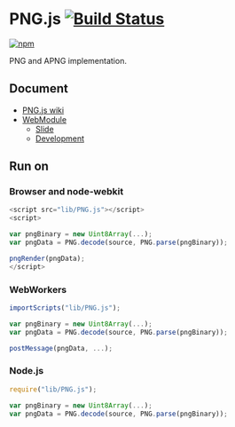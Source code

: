 # PNG.js [![Build Status](https://travis-ci.org/uupaa/PNG.js.png)](http://travis-ci.org/uupaa/PNG.js)

[![npm](https://nodei.co/npm/uupaa.png.js.png?downloads=true&stars=true)](https://nodei.co/npm/uupaa.png.js/)

PNG and APNG implementation.

## Document

- [PNG.js wiki](https://github.com/uupaa/PNG.js/wiki/PNG)
- [WebModule](https://github.com/uupaa/WebModule)
    - [Slide](http://uupaa.github.io/Slide/slide/WebModule/index.html)
    - [Development](https://github.com/uupaa/WebModule/wiki/Development)

## Run on

### Browser and node-webkit

```js
<script src="lib/PNG.js"></script>
<script>

var pngBinary = new Uint8Array(...);
var pngData = PNG.decode(source, PNG.parse(pngBinary));

pngRender(pngData);
</script>
```

### WebWorkers

```js
importScripts("lib/PNG.js");

var pngBinary = new Uint8Array(...);
var pngData = PNG.decode(source, PNG.parse(pngBinary));

postMessage(pngData, ...);
```

### Node.js

```js
require("lib/PNG.js");

var pngBinary = new Uint8Array(...);
var pngData = PNG.decode(source, PNG.parse(pngBinary));
```

